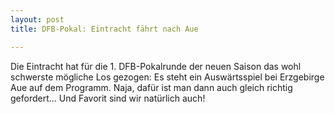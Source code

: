 ```yaml
---
layout: post
title: DFB-Pokal: Eintracht fährt nach Aue

---
```


Die Eintracht hat für die 1. DFB-Pokalrunde der neuen Saison das wohl schwerste mögliche Los gezogen: Es steht ein Auswärtsspiel bei Erzgebirge Aue auf dem Programm. Naja, dafür ist man dann auch gleich richtig gefordert... Und Favorit sind wir natürlich auch!


